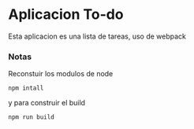 # Aplicacion To-do

Esta aplicacion es una lista de tareas, uso de webpack

### Notas

Reconstuir los modulos de node 

```
npm intall
```

y para construir el build

```
npm run build
```

